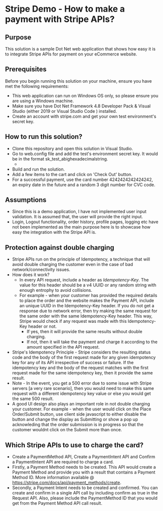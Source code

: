 # Stripe Demo - How to make a payment with Stripe APIs?

## Purpose

This solution is a sample Dot Net web application that shows how easy it is to integrate Stripe APIs for payment on your eCommerce website.

## Prerequisites

Before you begin running this solution on your machine, ensure you have met the following requirements:

* This web application can run on Windows OS only, so please ensure you are using a Windows machine.
* Make sure you have Dot Net Framework 4.8 Developer Pack & Visual Studio (either 2019 or Visual Studio Code ) installed.
* Create an account with stripe.com and get your own test environment's secret key.

## How to run this solution?

* Clone this repository and open this solution in Visual Studio.
* Go to web.config file and add the test's environment secret key. It would be in the format sk_test_abighexadecimalstring.
	* <add key="API_KEY" value="ADD YOUR KEY HERE"/>
* Build and run the solution.
* Add a few items to the cart and click on 'Check Out' button.
* For a successful payment, use the card number 4242424242424242, an expiry date in the future and a random 3 digit number for CVC code.

## Assumptions

* Since this is a demo application, I have not implemented user input validation. It is assumed that, the user will provide the right input.
* Login, Logout functionality, order history, profile pages, logging etc have not been implemented as the main purpose here is to showcase how easy the integration with the Stripe API is.

## Protection against double charging

* Stripe APIs run on the principle of Idempotency, a technique that will avoid double charging the customer even in the case of bad network/connectivity issues.
* How does it work?
	* In every API request, include a header as *Idempotency-Key*. The value for this header should be a v4 UUID or any random string with enough entrophy to avoid collisions.
	* For example - when your customer has provided the required details to place the order and the website makes the Payment API, include an unique UUID in the Idempotency-Key header. If you do not get a response due to network error, then try making the same request for the same order with the same Idempotency-Key header. This way, Stripe would check if any request was made with this Idempotency-Key header or not. 
		* If yes, then it will provide the same results without double charging. 
		* If not, then it will take the payment and charge it according to the amount specified in the API request.
* Stripe's Idempotency Principle - Stripe considers the resulting status code and the body of the first request made for any given idempotency key for any of its API irrespective of success or failure. If the idempotency key and the body of the request matches with the first request made for the same idempotency key, then it provide the same result.
* Note - In the event, you get a 500 error due to some issue with Stripe servers [a very rare scenario], then you would need to make this same request with a different idempotency key value or else you would get the same 500 result.
* A good UI design also plays an important role in not double charging your customer. For example - when the user would click on the Place Order/Submit button, use client side javascript to either disable the button and change the display as Submitting or show a pop up acknowleding that the order submission is in progress so that the customer wouldnt click on the Submit more than once.

## Which Stripe APIs to use to charge the card?
* Create a PaymentMethod API, Create a PaymentIntent API and Confirm a PaymentIntent API are required to charge a card.
* Firstly, a Payment Method needs to be created. This API would create a Payment Method and provide you with a result that contains a Payment Method ID. More information available @ https://stripe.com/docs/api/payment_methods/create.
* Secondly, a Payment Intent needs to be created and confirmed. You can create and confirm in a single API call by including confirm as true in the Request API. Also, please include the PaymentMethod ID that  you would get from the Payment Method API call result.
